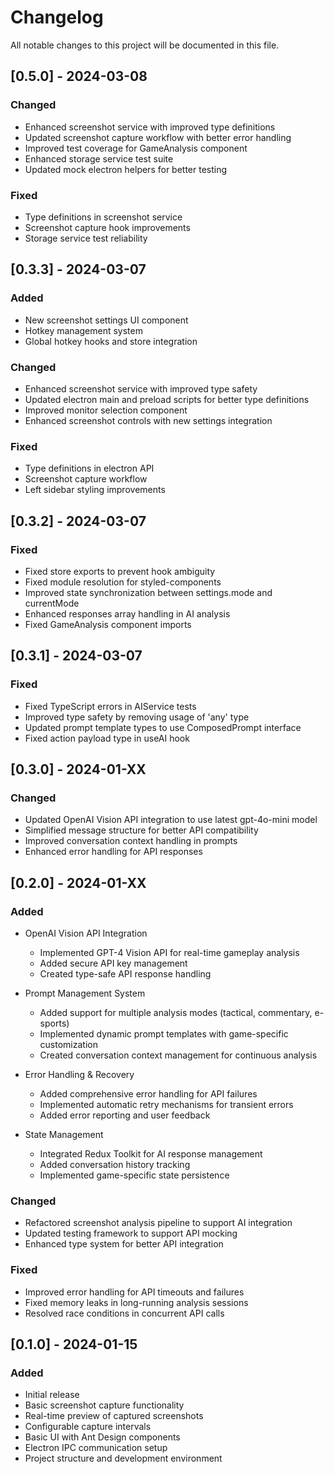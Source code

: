 # Changelog

All notable changes to this project will be documented in this file.

## [0.5.0] - 2024-03-08

### Changed

- Enhanced screenshot service with improved type definitions
- Updated screenshot capture workflow with better error handling
- Improved test coverage for GameAnalysis component
- Enhanced storage service test suite
- Updated mock electron helpers for better testing

### Fixed

- Type definitions in screenshot service
- Screenshot capture hook improvements
- Storage service test reliability

## [0.3.3] - 2024-03-07

### Added

- New screenshot settings UI component
- Hotkey management system
- Global hotkey hooks and store integration

### Changed

- Enhanced screenshot service with improved type safety
- Updated electron main and preload scripts for better type definitions
- Improved monitor selection component
- Enhanced screenshot controls with new settings integration

### Fixed

- Type definitions in electron API
- Screenshot capture workflow
- Left sidebar styling improvements

## [0.3.2] - 2024-03-07

### Fixed

- Fixed store exports to prevent hook ambiguity
- Fixed module resolution for styled-components
- Improved state synchronization between settings.mode and currentMode
- Enhanced responses array handling in AI analysis
- Fixed GameAnalysis component imports

## [0.3.1] - 2024-03-07

### Fixed

- Fixed TypeScript errors in AIService tests
- Improved type safety by removing usage of 'any' type
- Updated prompt template types to use ComposedPrompt interface
- Fixed action payload type in useAI hook

## [0.3.0] - 2024-01-XX

### Changed

- Updated OpenAI Vision API integration to use latest gpt-4o-mini model
- Simplified message structure for better API compatibility
- Improved conversation context handling in prompts
- Enhanced error handling for API responses

## [0.2.0] - 2024-01-XX

### Added

- OpenAI Vision API Integration
  - Implemented GPT-4 Vision API for real-time gameplay analysis
  - Added secure API key management
  - Created type-safe API response handling

- Prompt Management System
  - Added support for multiple analysis modes (tactical, commentary, e-sports)
  - Implemented dynamic prompt templates with game-specific customization
  - Created conversation context management for continuous analysis

- Error Handling & Recovery
  - Added comprehensive error handling for API failures
  - Implemented automatic retry mechanisms for transient errors
  - Added error reporting and user feedback

- State Management
  - Integrated Redux Toolkit for AI response management
  - Added conversation history tracking
  - Implemented game-specific state persistence

### Changed

- Refactored screenshot analysis pipeline to support AI integration
- Updated testing framework to support API mocking
- Enhanced type system for better API integration

### Fixed

- Improved error handling for API timeouts and failures
- Fixed memory leaks in long-running analysis sessions
- Resolved race conditions in concurrent API calls

## [0.1.0] - 2024-01-15

### Added

- Initial release
- Basic screenshot capture functionality
- Real-time preview of captured screenshots
- Configurable capture intervals
- Basic UI with Ant Design components
- Electron IPC communication setup
- Project structure and development environment
